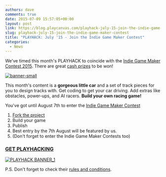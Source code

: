 ```yaml
---
authors: dave
comments: true
date: 2015-07-09 15:57:05+00:00
layout: post
link: https://blog.playcanvas.com/playhack-july-15-join-the-indie-game-maker-contest/
slug: playhack-july-15-join-the-indie-game-maker-contest
title: "PLAYHACK: July '15 - Join the Indie Game Maker Contest"
categories:
  - News
---
```


We've timed this month's PLAYHACK to coincide with the [Indie Game Maker Contest 2015](http://contest.gamedevfort.com/). There are great [cash prizes](http://contest.gamedevfort.com/page/prizes) to be won!

[![banner-small](/img/banner-small.jpg)](/img/banner-small.jpg)

This month's content is a **gorgeous little car** and a set of track pieces for you to design tracks with. Get coding to get your car driving. Add extras like obstacles, power-ups, and AI racers. **Build your own racing game!**

You've got until August 7th to enter the [Indie Game Maker Contest](http://contest.gamedevfort.com/)

1. [Fork the project](https://playcanvas.com/project/349291/overview/playhack-july-15)
2. Build your game
3. Publish
4. Best entry by the 7th August will be featured by us.
5. (Don't forget to enter the Indie Game Maker Contests too)

### **[GET PLAYHACKING](https://playcanvas.com/project/349291/overview/playhack-july-15)**

[![PLAYHACK BANNER_1](/img/PLAYHACK-BANNER_1.jpg)](/img/PLAYHACK-BANNER_1.jpg)

P.S. Don't forget to check their [rules and conditions](http://contest.gamedevfort.com/page/guidelines).
